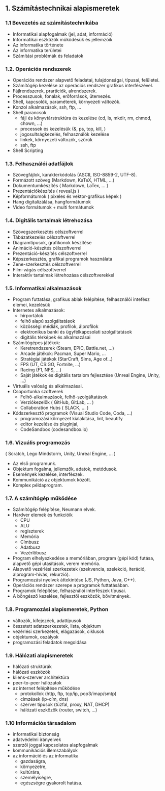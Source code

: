 ## 1. Számítástechnikai alapismeretek

### 1.1 Bevezetés az számítástechnikába

- Informatikai alapfogalmak (jel, adat, információ)
- Informatikai eszközök működésük és jellemzőik
- Az informatika története
- Az informatika területei
- Számítási problémák és feladatok

### 1.2. Operációs rendszerek

- Operációs rendszer alapvető feladatai, tulajdonságai, típusai, felületei.
- Számítógép kezelése az operációs rendszer grafikus interfészével.
- Fájlrendszerek, prartíciók, alrendszerek.
- Processzusok, fonalak, erőforrások, ütemezés.
- Shell, kapcsolók, paraméterek, környezeti változók.
- Konzol alkalmazások, ssh, ftp, ...
- Shell parancsok
  - fájl és könyvtárstruktúra és kezelése (cd, ls, mkdir, rm, chmod, chown, ...)
  - processek és kezelésük (&, ps, top, kill, )
  - jogosultságkezelés, felhasználók kezelése
  - linkek, környezeti változók, szűrük
  - ssh, ftp
- Shell Scripting

### 1.3. Felhasználói adatfájlok

- Szövegfájlok, karakterkódolás (ASCII, ISO-8859-2, UTF-8).
- Formázott szöveg (Markdown, KaTeX, HTML, ...)
- Dokumentumkészítés ( Markdown, LaTex, ... )
- Prezentációkészítés ( reveal.js )
- Képformátumok ( pixeles és vektor-grafikus képek )
- Hang digitalizálása, hangformátumok
- Video formátumok + multi formátumok

### 1.4. Digitális tartalmak létrehozása

- Szövegszerkesztés célszoftverrel
- Tábázatkezelés célszoftverrel
- Diagramtípusok, grafikonok készítése
- Animáció-készítés  célszoftverrel
- Prezentáció-készítés célszoftverrel
- Képszerkesztés, grafikai programok használata
- Zene-szerkesztés célszoftverrel
- Film-vágás célszoftverrel
- Interaktív tartalmak létrehozása célszoftverekkel

### 1.5. Informatikai alkalmazások

- Program futtatása, grafikus ablak felépítése, felhasználói intefész elemei, kezelésük
- Internetes alkalmazások:
  - hírportálok
  - felhő alapú szolgáltatások
  - közösségi médiák, profilok, álprofilok
  - elektronikus banki és ügyfélkapcsolati szolgáltatások
  - digitális térképek és alkalmazásai
- Számítógépes játékok:
  - Keretrendszerek (Steam, EPIC, Battle.net, ...) 
  - Arcade játékok: Pacman, Super Mario, ...
  - Stratégiai játékok (StarCraft, Sims, Age of...)
  - FPS (UT, CS:GO, Fortnite, ...)
  - Racing (F1, NFS, ...)
  - Saját játékok és digitális tartalom fejlesztése (Unreal Engine, Unity, ...)
- Virtuális valóság és alkalmazásai.
- Csoportunka szoftverek
  - Felhő-alkalmazások, felhő-szolgáltatások
  - Verziókezelők ( GitHub, GitLab, ... )
  - Collaboration Hubs ( SLACK, ... )
- Kódszerkesztő programok (Visual Studio Code, Coda, ...)
  - programozási környezet kialakítása, lint, beautify
  - editor kezelése és pluginjai,
  - CodeSandbox (codesandbox.io)
  
### 1.6. Vizuális programozás

( Scratch, Lego Mindstorm, Unity, Unreal Engine, ... )

- Az első programunk.
- Objektum fogalma, jellemzők, adatok, metódusok.
- Események kezelése, interfészek.
- Kommunikáció az objektumok között.
- Komplex példaprogram.

### 1.7. A számítógép működése

- Számítógép felépítése, Neumann elvek.
- Hardver elemek és funkcióik
  - CPU
  - ALU
  - regiszterek
  - Memória
  - Címbusz
  - Adatbusz
  - Vezérlőbusz
- Program elhelyezkedése a memóriában, program (gépi kód) futása, alapvető gépi utasítások, verem memória.
- Alapvető vezérlési szerkezetek (szekvencia, szelekció, iteráció, alprogram-hívás, rekurzió).
- Programozási nyelvek áttekintése (JS, Python, Java, C++).
- Operációs rendszer szerepe a programok futtatásában.
- Programok felépítése, felhasználói interfészek típusai.
- A böngésző kezelése, fejlesztői eszközök, bővítmények.

### 1.8. Programozási alapismeretek, Python

- változók, kifejezéek, adattípusok
- összetett adatszerkezetek, lista, objektum
- vezérlési szerkezetek, elágazások, ciklusok
- objektumok, oszályok
- programozási feladatok megoldása

### 1.9. Hálózati alapismeretek

- hálózati struktúrák
- hálózati eszközök
- kliens-szerver architektúra
- peer-to-peer hálózatok
- az internet felépítése működése
  - protokollok (http, ftp, tcp/ip, pop3/imap/smtp)
  - címzések (ip-cím, dns)
  - szerver típusok (tűzfal, proxy, NAT, DHCP)
  - hálózati eszközök (router, switch, ...)
  
### 1.10 Információs társadalom

- informatikai biztonság
- adatvédelmi irányelvek
- szerzői joggal kapcsolatos alapfogalmak
- kommunikációs illemszabályok
- az információ és az informatika
  - gazdaságra,
  - környezetre,
  - kultúrára,
  - személyiségre,
  - egészségre gyakorolt hatása.
